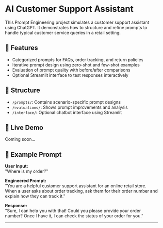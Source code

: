 # AI Customer Support Assistant

This Prompt Engineering project simulates a customer support assistant using ChatGPT. It demonstrates how to structure and refine prompts to handle typical customer service queries in a retail setting.

## 🚀 Features

- Categorized prompts for FAQs, order tracking, and return policies
- Iterative prompt design using zero-shot and few-shot examples
- Evaluation of prompt quality with before/after comparisons
- Optional Streamlit interface to test responses interactively

## 📁 Structure

- `/prompts/`: Contains scenario-specific prompt designs
- `/evaluations/`: Shows prompt improvements and analysis
- `/interface/`: Optional chatbot interface using Streamlit

## 🔗 Live Demo

Coming soon...

## 📌 Example Prompt

**User Input:**  
"Where is my order?"

**Engineered Prompt:**  
"You are a helpful customer support assistant for an online retail store. When a user asks about order tracking, ask them for their order number and explain how they can track it."

**Response:**  
"Sure, I can help you with that! Could you please provide your order number? Once I have it, I can check the status of your order for you."

---

